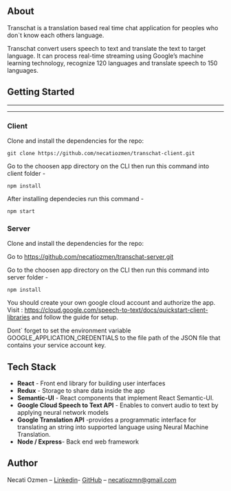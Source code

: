 <div align="center">
 <img width= "400px" ></img>
</div>

## About

<p>Transchat is a translation based real time chat application for peoples who don`t know each others language.</p>
<p>Transchat convert users speech to text and translate the text to target language.
It can process real-time streaming using Google’s machine learning technology, recognize 120 languages and translate speech to 150 languages.</p>

## Getting Started

<div align="center">
 
 </div>

<hr>

<div align="center">

</div>
<hr>

### Client

Clone and install the dependencies for the repo:

`git clone https://github.com/necatiozmen/transchat-client.git`

Go to the choosen app directory on the CLI then run this command into client folder -

`npm install`

After installing dependecies run this command -

`npm start`

### Server

Clone and install the dependencies for the repo:

Go to https://github.com/necatiozmen/transchat-server.git

Go to the choosen app directory on the CLI then run this command into server folder -

`npm install`

You should create your own google cloud account and authorize the app.
Visit : https://cloud.google.com/speech-to-text/docs/quickstart-client-libraries and follow the guide for setup.

Dont` forget to set the environment variable GOOGLE_APPLICATION_CREDENTIALS  to the file path of the JSON file that contains your service account key.

## Tech Stack

* **React** - Front end library for building user interfaces
* **Redux** - Storage to share data inside the app
* **Semantic-UI** - React components that implement React Semantic-UI.
* **Google Cloud Speech to Text API** - Enables to convert audio to text by applying  neural network models 
* **Google Translation API** -provides a  programmatic interface for translating an  string into supported language using Neural Machine Translation.
* **Node / Express**- Back end web framework




## Author

Necati Ozmen – [Linkedin](https://www.linkedin.com/in/necatiozmen)- [GitHub](https://github.com/necatiozmen) – necatiozmn@gmail.com













